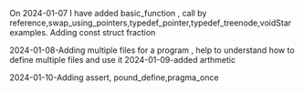 On 2024-01-07 I have added basic_function , call by reference,swap_using_pointers,typedef_pointer,typedef_treenode,voidStar examples.
Adding const struct fraction

2024-01-08-Adding multiple files for a program , help to understand how to define multiple files and use it
2024-01-09-added arthmetic 

2024-01-10-Adding assert, pound_define,pragma_once
